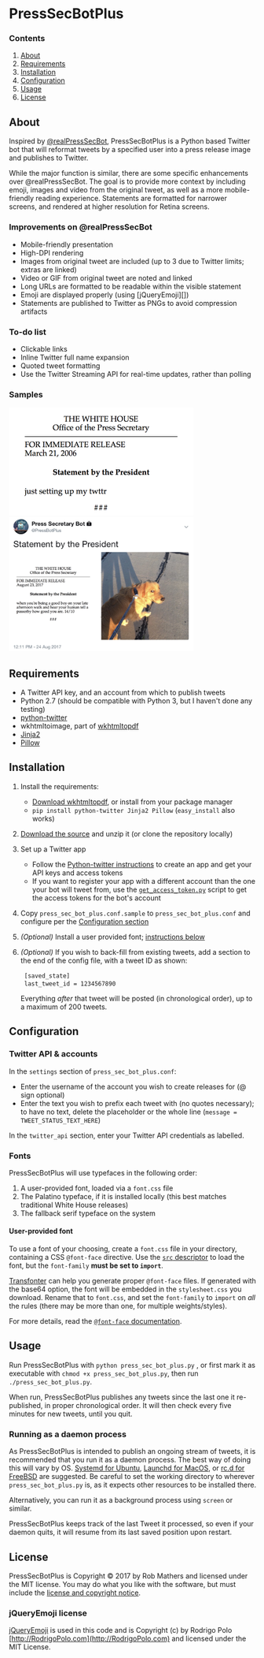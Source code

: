 # PressSecBotPlus
### Contents
1. [About](#about)
2. [Requirements](#requirements)
3. [Installation](#installation)
4. [Configuration](#configuration)
5. [Usage](#usage)
6. [License](#license)

## About
Inspired by [@realPressSecBot](https://twitter.com/realPressSecBot), PressSecBotPlus is a Python based Twitter bot that will reformat tweets by a specified user into a press release image and publishes to Twitter.

While the major function is similar, there are some specific enhancements over @realPressSecBot. The goal is to provide more context by including emoji, images and video from the original tweet, as well as a more mobile-friendly reading experience. Statements are formatted for narrower screens, and rendered at higher resolution for Retina screens.

### Improvements on @realPressSecBot
- Mobile-friendly presentation
- High-DPI rendering
- Images from original tweet are included (up to 3 due to Twitter limits; extras are linked)
- Video or GIF from original tweet are noted and linked
- Long URLs are formatted to be readable within the visible statement
- Emoji are displayed properly (using [jQueryEmoji][])
- Statements are published to Twitter as PNGs to avoid compression artifacts

### To-do list
- Clickable links
- Inline Twitter full name expansion
- Quoted tweet formatting
- Use the Twitter Streaming API for real-time updates, rather than polling

### Samples
<img src="sample.png" width="375px" alt="Sample press release image">
<a href="https://twitter.com/dog_rates"><img src="sample2.jpg" width="375px" alt="Sample full tweet"></a>

## Requirements
- A Twitter API key, and an account from which to publish tweets
- Python 2.7 (should be compatible with Python 3, but I haven't done any testing)
- [python-twitter](https://github.com/bear/python-twitter)
- wkhtmltoimage, part of [wkhtmltopdf](https://wkhtmltopdf.org/)
- [Jinja2](http://jinja.pocoo.org)
- [Pillow](https://python-pillow.org)

## Installation
1. Install the requirements:
    - [Download wkhtmltopdf][], or install from your package manager
    - `pip install python-twitter Jinja2 Pillow` (`easy_install` also works)
2. [Download the source][source] and unzip it (or clone the repository locally)
3. Set up a Twitter app
    - Follow the [Python-twitter instructions][app-keys] to create an app and get your API keys and access tokens
    - If you want to register your app with a different account than the one your bot will tweet from, use the [`get_access_token.py`][token] script to get the access tokens for the bot's account
4. Copy `press_sec_bot_plus.conf.sample` to `press_sec_bot_plus.conf` and configure per the [Configuration section](#configuration)
5. *(Optional)* Install a user provided font; [instructions below](#fonts)
6. *(Optional)* If you wish to back-fill from existing tweets, add a section to the end of the config file, with a tweet ID as shown:

        [saved_state]
        last_tweet_id = 1234567890

    Everything *after* that tweet will be posted (in chronological order), up to a maximum of 200 tweets.

[download wkhtmltopdf]: https://wkhtmltopdf.org/downloads.html
[source]: https://github.com/robmathers/PressSecBotPlus/archive/master.zip
[app-keys]: https://python-twitter.readthedocs.io/en/latest/getting_started.html
[token]: https://github.com/bear/python-twitter/blob/master/get_access_token.py

## Configuration
### Twitter API & accounts
In the `settings` section of `press_sec_bot_plus.conf`:

- Enter the username of the account you wish to create releases for (@ sign optional)
- Enter the text you wish to prefix each tweet with (no quotes necessary); to have no text, delete the placeholder or the whole line (`message = TWEET_STATUS_TEXT_HERE`)

In the `twitter_api` section, enter your Twitter API credentials as labelled.

### Fonts
PressSecBotPlus will use typefaces in the following order:

1. A user-provided font, loaded via a `font.css` file
2. The Palatino typeface, if it is installed locally (this best matches traditional White House releases)
3. The fallback serif typeface on the system

#### User-provided font
To use a font of your choosing, create a `font.css` file in your directory, containing a CSS `@font-face` directive. Use the [`src` descriptor][src] to load the font, but the `font-family` **must be set to `import`**.

[Transfonter][] can help you generate proper `@font-face` files. If generated with the base64 option, the font will be embedded in the `stylesheet.css` you download. Rename that to `font.css`, and set the `font-family` to `import` on *all* the rules (there may be more than one, for multiple weights/styles).

For more details, read the [`@font-face` documentation][font-face].

[src]: https://developer.mozilla.org/en-US/docs/Web/CSS/@font-face/src
[transfonter]: https://transfonter.org
[font-face]: https://developer.mozilla.org/en-US/docs/Web/CSS/@font-face


## Usage
Run PressSecBotPlus with `python press_sec_bot_plus.py` , or first mark it as executable with `chmod +x press_sec_bot_plus.py`, then run `./press_sec_bot_plus.py`.

When run, PressSecBotPlus publishes any tweets since the last one it re-published, in proper chronological order. It will then check every five minutes for new tweets, until you quit.

### Running as a daemon process
As PressSecBotPlus is intended to publish an ongoing stream of tweets, it is recommended that you run it as a daemon process. The best way of doing this will vary by OS. [Systemd for Ubuntu], [Launchd for MacOS][], or [rc.d for FreeBSD][] are suggested. Be careful to set the working directory to wherever `press_sec_bot_plus.py` is, as it expects other resources to be installed there.

[systemd for ubuntu]: https://wiki.ubuntu.com/SystemdForUpstartUsers
[launchd for macos]: https://alvinalexander.com/mac-os-x/mac-osx-startup-crontab-launchd-jobs
[rc.d for freebsd]: https://www.freebsd.org/doc/en/articles/rc-scripting/rcng-daemon.html

Alternatively, you can run it as a background process using `screen` or similar.

PressSecBotPlus keeps track of the last Tweet it processed, so even if your daemon quits, it will resume from its last saved position upon restart.

## License
PressSecBotPlus is Copyright © 2017 by Rob Mathers and licensed under the MIT license. You may do what you like with the software, but must include the [license and copyright notice](https://github.com/robmathers/PressSecBotPlus/blob/master/LICENSE.txt).

### jQueryEmoji license
[jQueryEmoji](https://github.com/rodrigopolo/jqueryemoji) is used in this code and is Copyright (c) by Rodrigo Polo [http://RodrigoPolo.com](http://RodrigoPolo.com) and licensed under the MIT License.
